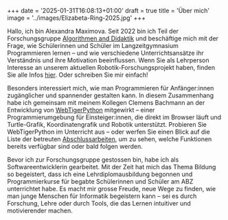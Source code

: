 +++
date = '2025-01-31T16:08:13+01:00'
draft = true
title = 'Über mich'
image = '../images/Elizabeta-Ring-2025.jpg'
+++


Hallo, ich bin Alexandra Maximova. Seit 2022 bin ich Teil der Forschungsgruppe [Algorithmen and Didaktik](https://algodi.ethz.ch/) und beschäftige mich mit der Frage, wie Schülerinnen und Schüler im Langzeitgymnasium Programmieren lernen – und wie verschiedene Unterrichtsansätze ihr Verständnis und ihre Motivation beeinflussen. Wenn Sie als Lehrperson Interesse an unserem aktuellen Robotik-Forschungsprojekt haben, finden Sie alle Infos [hier](/for-teachers/get-involved/). Oder schreiben Sie mir einfach!

Besonders interessiert mich, wie man Programmieren für Anfänger:innen zugänglicher und spannender gestalten kann. In diesem Zusammenhang habe ich gemeinsam mit meinem Kollegen Clemens Bachmann an der Entwicklung von [WebTigerPython](https://webtigerpython.ethz.ch) mitgewirkt – einer Programmierumgebung für Einsteiger:innen, die direkt im Browser läuft und Turtle-Grafik, Koordinatengrafik und Robotik unterstützt. Probieren Sie WebTigerPython im Unterricht aus – oder werfen Sie einen Blick auf die Liste der betreuten [Abschlussarbeiten](/theses), um zu sehen, welche Funktionen bereits verfügbar sind oder bald folgen werden.

Bevor ich zur Forschungsgruppe gestossen bin, habe ich als Softwareentwicklerin gearbeitet. Mit der Zeit hat mich das Thema Bildung so begeistert, dass ich eine Lehrdiplomausbildung begonnen und Programmierkurse für begabte Schülerinnen und Schüler am ABZ unterrichtet habe. Es macht mir grosse Freude, neue Wege zu finden, wie man junge Menschen für Informatik begeistern kann – sei es durch Forschung, Lehre oder durch Tools, die das Lernen intuitiver und motivierender machen.